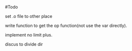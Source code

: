 
#Todo

set .o  file to other place

write function to get the op function(not use the var directly).

implement no limit plus.

discus to divide dir
